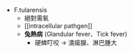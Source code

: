 - F.tularensis
	- 絕對需氧
	- [[intracellular pathgen]]
	- **兔熱病** (Glandular fever、Tick fever)
		- 硬蜱叮咬 -> 潰瘍腺、淋巴腫大